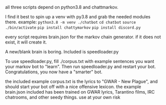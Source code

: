 all three scripts depend on python3.8 and chattmarkov.

I find it best to spin up a venv with py3.8 and grab the needed modules there.
example:
`python3.8 -m venv ./chatbot`
`cd chatbot`
`source ./bin/activate`
`pip install chattymarkov`
`pip install discord.py`

every script requires brain.json for the markov chain generator.  if it does not exist, it will create it.

A new/blank brain is boring.  Included is speedloader.py

To use speedloader.py, fill ./corpus.txt with example sentences you want your markov bot to "learn".  Then run speedloader.py and restart your bot.
Congratulations, you now have a "smarter" bot.

the included example corpus.txt is the lyrics to "GWAR - New Plague", and should start your bot off with a nice offensive lexicon.  the example brain.json included has been trained on GWAR lyrics, Tarantino films, IRC chatrooms, and other seedy things.  use at your own risk
